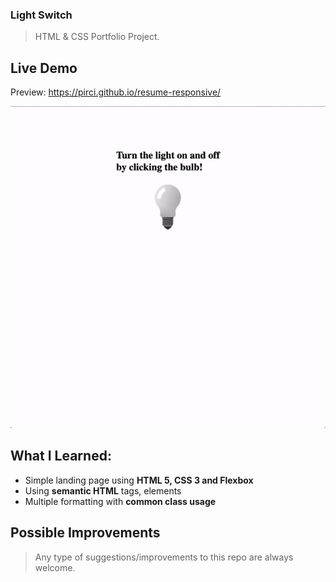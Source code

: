 ### Light Switch
> HTML & CSS Portfolio Project.

## Live Demo

Preview: https://pirci.github.io/resume-responsive/

![portfolio-homepage](img/demo.gif)

## What I Learned:

- Simple landing page using **HTML 5, CSS 3 and Flexbox**
- Using **semantic HTML** tags, elements
- Multiple formatting with **common class usage**

## Possible Improvements

> Any type of suggestions/improvements to this repo are always welcome.
